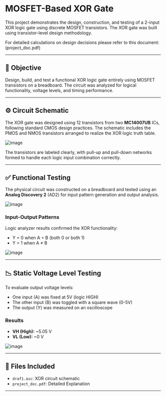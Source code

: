 # MOSFET-Based XOR Gate

This project demonstrates the design, construction, and testing of a 2-input XOR logic gate using discrete MOSFET transistors. The XOR gate was built using transistor-level design methodology.

For detailed calculations on design decisions please refer to this document: (project_doc.pdf)

---

## 🔧 Objective

Design, build, and test a functional XOR logic gate entirely using MOSFET transistors on a breadboard. The circuit was analyzed for logical functionality, voltage levels, and timing performance.

---

## ⚙️ Circuit Schematic

The XOR gate was designed using 12 transistors from two **MC14007UB** ICs, following standard CMOS design practices. The schematic includes the PMOS and NMOS transistors arranged to realize the XOR logic truth table.

![image](https://github.com/user-attachments/assets/993c2a1a-fdf2-496a-8d60-ac5e09610eb8)

The transistors are labeled clearly, with pull-up and pull-down networks formed to handle each logic input combination correctly.

---

## ✅ Functional Testing

The physical circuit was constructed on a breadboard and tested using an **Analog Discovery 2** (AD2) for input pattern generation and output analysis.

![image](https://github.com/user-attachments/assets/90c8b9e4-c7d3-4b31-a623-07d51ea7092d)

### Input-Output Patterns

Logic analyzer results confirmed the XOR functionality:

- Y = 0 when A = B (both 0 or both 1)
- Y = 1 when A ≠ B

![image](https://github.com/user-attachments/assets/e7c82c64-5c78-4a40-a170-49f4394d2522)

---

## 📉 Static Voltage Level Testing

To evaluate output voltage levels:

- One input (A) was fixed at 5V (logic HIGH)
- The other input (B) was toggled with a square wave (0-5V)
- The output (Y) was measured on an oscilloscope

### Results

- **VH (High):** ~5.05 V
- **VL (Low):** ~0 V

![image](https://github.com/user-attachments/assets/8fda82f2-ffbe-431b-9fe7-dc51979d308e)

---

## 📁 Files Included

- `draf1.asc`: XOR circuit schematic
- `project_doc.pdf`: Detailed Explanation

---

